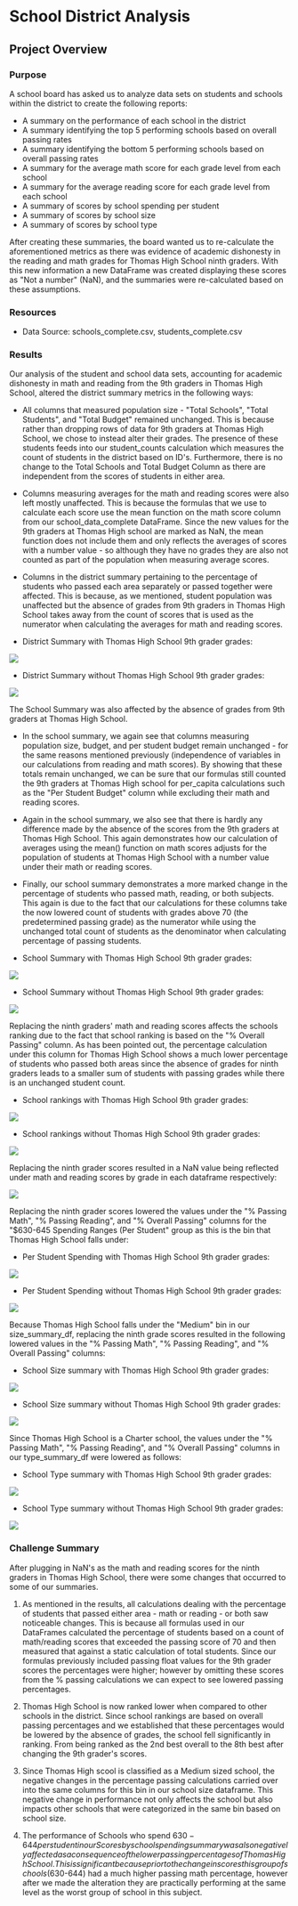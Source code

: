 # School District Analysis

## Project Overview

### Purpose

A school board has asked us to analyze data sets on students and schools within the district to create the following reports:

- A summary on the performance of each school in the district
- A summary identifying the top 5 performing schools based on overall passing rates
- A summary identifying the bottom 5 performing schools based on overall passing rates
- A summary for the average math score for each grade level from each school
- A summary for the average reading score for each grade level from each school
- A summary of scores by school spending per student
- A summary of scores by school size
- A summary of scores by school type

After creating these summaries, the board wanted us to re-calculate the aforementioned metrics as there was evidence of academic dishonesty in the reading and math grades for Thomas High School ninth graders. With this new information a new DataFrame was created displaying these scores as "Not a number" (NaN), and the summaries were re-calculated based on these assumptions.

### Resources

- Data Source: schools_complete.csv, students_complete.csv

### Results

Our analysis of the student and school data sets, accounting for academic dishonesty in math and reading from the 9th graders in Thomas High School, altered the district summary metrics in the following ways:

- All columns that measured population size - "Total Schools", "Total Students", and "Total Budget" remained unchanged. This is because rather than dropping rows of data for 9th graders at Thomas High School, we chose to instead alter their grades. The presence of these students feeds into our student_counts calculation which measures the count of students in the district based on ID's. Furthermore, there is no change to the Total Schools and Total Budget Column as there are independent from the scores of students in either area.

- Columns measuring averages for the math and reading scores were also left mostly unaffected. This is because the formulas that we use to calculate each score use the mean function on the math score column from our school_data_complete DataFrame. Since the new values for the 9th graders at Thomas High school are marked as NaN, the mean function does not include them and only reflects the averages of scores with a number value - so although they have no grades they are also not counted as part of the population when measuring average scores.

- Columns in the district summary pertaining to the percentage of students who passed each area separately or passed together were affected. This is because, as we mentioned, student population was unaffected but the absence of grades from 9th graders in Thomas High School takes away from the count of scores that is used as the numerator when calculating the averages for math and reading scores.

- District Summary with Thomas High School 9th grader grades:

![](https://github.com/josem279/School_District_Analysis/blob/master/Resources/district_summary_df_before.PNG)

- District Summary without Thomas High School 9th grader grades:

![](https://github.com/josem279/School_District_Analysis/blob/master/Resources/district_summary_df_after.PNG)

The School Summary was also affected by the absence of grades from 9th graders at Thomas High School.

- In the school summary, we again see that columns measuring population size, budget, and per student budget remain unchanged - for the same reasons mentioned previously (independence of variables in our calculations from reading and math scores). By showing that these totals remain unchanged, we can be sure that our formulas still counted the 9th graders at Thomas High school for per_capita calculations such as the "Per Student Budget" column while excluding their math and reading scores.

- Again in the school summary, we also see that there is hardly any difference made by the absence of the scores from the 9th graders at Thomas High School. This again demonstrates how our calculation of averages using the mean() function on math scores adjusts for the population of students at Thomas High School with a number value under their math or reading scores.

- Finally, our school summary demonstrates a more marked change in the percentage of students who passed math, reading, or both subjects. This again is due to the fact that our calculations for these columns take the now lowered count of students with grades above 70 (the predetermined passing grade) as the numerator while using the unchanged total count of students as the denominator when calculating percentage of passing students.

- School Summary with Thomas High School 9th grader grades:

![](https://github.com/josem279/School_District_Analysis/blob/master/Resources/school_summary_df_before.PNG)

- School Summary without Thomas High School 9th grader grades:

![](https://github.com/josem279/School_District_Analysis/blob/master/Resources/school_summary_df_after.PNG)

Replacing the ninth graders' math and reading scores affects the schools ranking due to the fact that school ranking is based on the "% Overall Passing" column. As has been pointed out, the percentage calculation under this column for Thomas High School shows a much lower percentage of students who passed both areas since the absence of grades for ninth graders leads to a smaller sum of students with passing grades while there is an unchanged student count.

- School rankings with Thomas High School 9th grader grades:

![](https://github.com/josem279/School_District_Analysis/blob/master/Resources/top_schools_df_before.PNG)

- School rankings without Thomas High School 9th grader grades:

![](https://github.com/josem279/School_District_Analysis/blob/master/Resources/top_schools_df_after.PNG)

Replacing the ninth grader scores resulted in a NaN value being reflected under math and reading scores by grade in each dataframe respectively:

![](https://github.com/josem279/School_District_Analysis/blob/master/Resources/math_score_by_grade_after.PNG)

Replacing the ninth grader scores lowered the values under the "% Passing Math", "% Passing Reading", and "% Overall Passing" columns for the "$630-645 Spending Ranges (Per Student" group as this is the bin that Thomas High School falls under:

- Per Student Spending with Thomas High School 9th grader grades:

![](https://github.com/josem279/School_District_Analysis/blob/master/Resources/scores_by_school_spending_before.PNG)

- Per Student Spending without Thomas High School 9th grader grades:

![](https://github.com/josem279/School_District_Analysis/blob/master/Resources/scores_by_school_spending_after.PNG)

Because Thomas High School falls under the "Medium" bin in our size_summary_df, replacing the ninth grade scores resulted in the following lowered values in the "% Passing Math", "% Passing Reading", and "% Overall Passing" columns:

- School Size summary with Thomas High School 9th grader grades:

![](https://github.com/josem279/School_District_Analysis/blob/master/Resources/scores_by_school_size_before.PNG)

- School Size summary without Thomas High School 9th grader grades:

![](https://github.com/josem279/School_District_Analysis/blob/master/Resources/scores_by_school_size_after.PNG)

Since Thomas High School is a Charter school, the values under the "% Passing Math", "% Passing Reading", and "% Overall Passing" columns in our type_summary_df were lowered as follows:

- School Type summary with Thomas High School 9th grader grades:

![](https://github.com/josem279/School_District_Analysis/blob/master/Resources/type_summary_df_before.PNG)

- School Type summary without Thomas High School 9th grader grades:

![](https://github.com/josem279/School_District_Analysis/blob/master/Resources/type_summary_df_after.PNG)

### Challenge Summary

After plugging in NaN's as the math and reading scores for the ninth graders in Thomas High School, there were some changes that occurred to some of our summaries. 

1. As mentioned in the results, all calculations dealing with the percentage of students that passed either area - math or reading - or both saw noticeable changes. This is because all formulas used in our DataFrames calculated the percentage of students based on a count of math/reading scores that exceeded the passing score of 70 and then measured that against a static calculation of total students. Since our formulas previously included passing float values for the 9th grader scores the percentages were higher; however by omitting these scores from the % passing calculations we can expect to see lowered passing percentages.

2. Thomas High School is now ranked lower when compared to other schools in the district. Since school rankings are based on overall passing percentages and we established that these percentages would be lowered by the absence of grades, the school fell significantly in ranking. From being ranked as the 2nd best overall to the 8th best after changing the 9th grader's scores.

3. Since Thomas High scool is classified as a Medium sized school, the negative changes in the percentage passing calculations carried over into the same columns for this bin in our school size dataframe. This negative change in performance not only affects the school but also impacts other schools that were categorized in the same bin based on school size.

4. The performance of Schools who spend $630-644 per student in our Scores by school spending summary was also negatively affected as a consequence of the lower passing percentages of Thomas High School. This is significant because prior to the change in scores this group of schools ($630-644) had a much higher passing math percentage, however after we made the alteration they are practically performing at the same level as the worst group of school in this subject.
